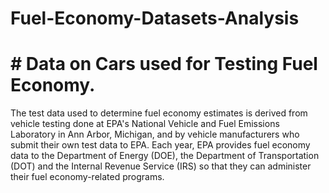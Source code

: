 # Fuel-Economy-Datasets-Analysis
# # Data on Cars used for Testing Fuel Economy.
  The test data used to determine fuel economy estimates is derived from vehicle testing done at EPA's National Vehicle and Fuel Emissions Laboratory in Ann Arbor, Michigan, and     by vehicle manufacturers who submit their own test data to EPA. Each year, EPA provides fuel economy data to the Department of Energy (DOE), the Department of Transportation       (DOT) and the Internal Revenue Service (IRS) so that they can administer their fuel economy-related programs.
